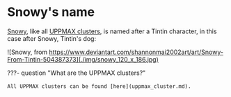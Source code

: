 # Snowy's name

[Snowy](snowy.md), like all [UPPMAX clusters](uppmax_cluster.md),
is named after a Tintin character,
in this case after Snowy, Tintin's dog:

![Snowy, from https://www.deviantart.com/shannonmai2002art/art/Snowy-From-Tintin-504387373](./img/snowy_120_x_186.jpg)

???- question "What are the UPPMAX clusters?"

    All UPPMAX clusters can be found [here](uppmax_cluster.md).
